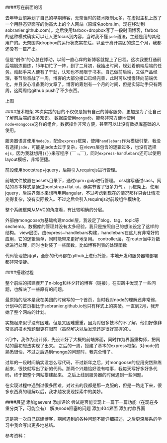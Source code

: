 ####写在前面的话

去年毕业前筹划了自己的早期博客，无奈当时的技术限制太多，在虚拟主机上放了一个用静态界面写的伪高大上的个人网站（原域名sobra.im，现在移动到sobranier.github.com）。之后使用farbox+dropbox写了一段时间博客，farbox的这种模式确实可以让人更focus到内容，当时我不懂``jade``语法，主题是用的其他用户的。无奈国内dropbox的运行状态实在烂，以至于离开美团的这三个月，我都还没有一篇产出。

但是“创作”的心总在悸动，以前一直心痒的新博客就提上了日程。这次我要打通前后端锻炼锻炼，15年初忙了一阵，到了二月初，我抽出时间，规划着前端后端的任务。动起手来人便有了干劲，认知也不局限于书本。自己做前后端，又做产品经理，春节后奋战了一周，博客的大部分接口已经完善，此时可以慢慢转向前端优化，并且安心准备我的文章了。博客的筹划有一个月的时间，但是实际动手只有两周，这两周给github push了不少东西。

上图

####技术框架
本次实践的目的不仅仅是拥有自己的博客服务，更加是为了让自己了解前后端的很多知识。
数据库使用``mongodb``，能够非常方便地使用``node+mongoose``这样的组合，数据操作非常方便，甚至可以让没有数据库基础的人使用。

服务器语言使用``NodeJs``，配合``express``框架，使用``handlebars``作为模板引擎，我没有选择``jade``，可能是jade太过于复杂，在views层包含的逻辑过多，也没有选择``ejs``，因为我就想用``{{}}``来写程序 (￣﹁￣)，同时``express-handlebars``还可以使用layout模板，非常便捷。

前段使用bootstrap+jquery，后期引入requirejs进行管理。

前端文件放置在assets目录下，通过npm+gulp进行管理。
css编写通过sass，网站的基本样式是通过bootstrap+flat-ui，确实节省了很多力气 。
js框架上，使用jquery，后端界面本来想再用用angular，不过考虑到现在的情况那样只会让情况变得复杂，没有实际投入。不过之后会引入requirejs对前段组件模块化

整个系统框架从MVC的角度看，有比较明确的分层。

外部由mongoose为基础构建model层，我设定了blog、tag、topic等sechema，数据库的管理并没有太多经验，我只是按照自己的想法设定了这样的结构。
view层面，由express+handlebars构建，handlebars在这儿有非常好的应用，它的逻辑简单，同时能带来更好地复用。
controller层，在router当中对数据进行处理，同时也封装了一些函数，比如博客列表的处理函数




代码管理使用git，全部的代码都在github上进行托管，本地开发和服务器端部署都非常便捷。

####搭建过程

整个前端的搭建餐开了n-blog和林夕轩的博客（链接），在实践中发现了一些问题，也解决了一些原有的问题。

最原始的版本是我在美团的时候写的一个首页，当时我对node的理解还非常弱，计划中的首页相比于sobranier.github.io也只有样式上的突破。一直到2月，我开始了整个网站的计划。

实施起来似乎没有困难，但是又困难重重，因为对很多技术的不了解，他们好像非常高的技术难题很更在眼前（虽然解决以后发现还是很好掌握的）。

2月中，我作为设计师，先设计好了大概的前端界面，同时作为界面重构师，把网站的最初想法实现了出来。
之后的一周，搭建了基本的express框架，对node的熟悉很快，不过之后遇到mongo的问题时，我完全懵了。

过年的一段时间确实没怎么写代码，不过新年之后，对mongoose的应用突然熟练起来，很快就写出了新的代码。那两个兴趣恰好没有啥事，我每天写好多好多代码，终于把整个网站搭建起来。
之后上线到服务器的时候遇到一些问题。



在实现过程中遇到过很多困难，对过去的我都是那一克服的，但是一路走下来，很多东西真的理解以后，我才越发发现探索中的美妙。

####展望
添加gaevent
添加评论
尝试是否能实现上一篇下一篇功能（在现在多重分类下，可能会有）
解决node阻塞的问题
添加404界面
添加付款界面


这是第一次自己搭建博客，期间遇到的各种问题不能详细描述，之后更深层系的学习中我会写出更多地总结。

参考资料：


